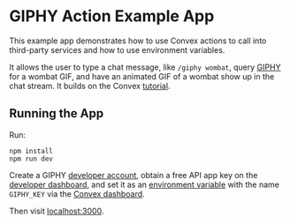# GIPHY Action Example App

This example app demonstrates how to use Convex actions to call into third-party
services and how to use environment variables.

It allows the user to type a chat message, like `/giphy wombat`, query
[GIPHY](https://giphy.com/) for a wombat GIF, and have an animated GIF of a
wombat show up in the chat stream. It builds on the Convex
[tutorial](https://github.com/get-convex/convex/tree/main/npm-packages/demos/tutorial).

## Running the App

Run:

```
npm install
npm run dev
```

Create a GIPHY [developer account](https://developers.giphy.com), obtain a free
API app key on the
[developer dashboard](https://developers.giphy.com/dashboard/), and set it as an
[environment variable](https://docs.convex.dev/using/environment-variables) with
the name `GIPHY_KEY` via the [Convex dashboard](https://dashboard.convex.dev/).

Then visit [localhost:3000](http://localhost:3000).
